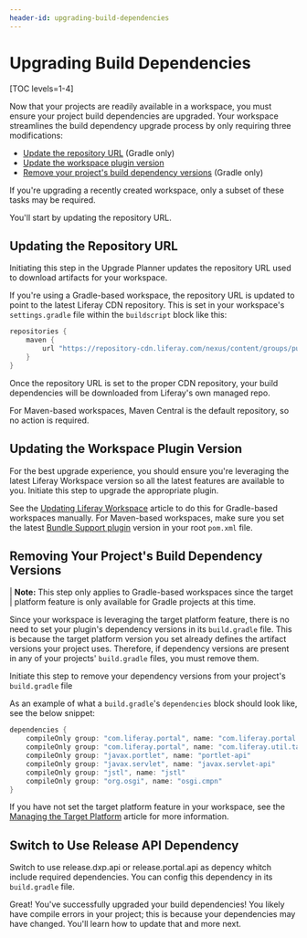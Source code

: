```yaml
---
header-id: upgrading-build-dependencies
---
```


# Upgrading Build Dependencies

[TOC levels=1-4]

Now that your projects are readily available in a workspace, you must ensure
your project build dependencies are upgraded. Your workspace streamlines the
build dependency upgrade process by only requiring three modifications:

- [Update the repository URL](#updating-the-repository-url) (Gradle only)
- [Update the workspace plugin version](#updating-the-workspace-plugin-version)
- [Remove your project's build dependency versions](#removing-your-projects-build-dependency-versions)
  (Gradle only)

If you're upgrading a recently created workspace, only a subset of these tasks
may be required.

You'll start by updating the repository URL.

## Updating the Repository URL

Initiating this step in the Upgrade Planner updates the repository URL used
to download artifacts for your workspace.

If you're using a Gradle-based workspace, the repository URL is updated to point
to the latest Liferay CDN repository. This is set in your workspace's
`settings.gradle` file within the `buildscript` block like this:

```groovy
repositories {
    maven {
        url "https://repository-cdn.liferay.com/nexus/content/groups/public"
    }
}
```

Once the repository URL is set to the proper CDN repository, your build
dependencies will be downloaded from Liferay's own managed repo.

For Maven-based workspaces, Maven Central is the default repository, so no
action is required.

## Updating the Workspace Plugin Version

For the best upgrade experience, you should ensure you're leveraging the latest
Liferay Workspace version so all the latest features are available to you.
Initiate this step to upgrade the appropriate plugin.

See the
[Updating Liferay Workspace](/docs/7-2/reference/-/knowledge_base/r/updating-liferay-workspace)
article to do this for Gradle-based workspaces manually. For Maven-based
workspaces, make sure you set the latest
[Bundle Support plugin](/docs/7-2/reference/-/knowledge_base/r/bundle-support-plugin)
version in your root `pom.xml` file.

## Removing Your Project's Build Dependency Versions

| **Note:** This step only applies to Gradle-based workspaces since the target
| platform feature is only available for Gradle projects at this time.

Since your workspace is leveraging the target platform feature, there is no need
to set your plugin's dependency versions in its `build.gradle` file. This is
because the target platform version you set already defines the artifact
versions your project uses. Therefore, if dependency versions are present in
any of your projects' `build.gradle` files, you must remove them.

Initiate this step to remove your dependency versions from your project's
`build.gradle` file

As an example of what a `build.gradle`'s `dependencies` block should look like,
see the below snippet:

```groovy
dependencies {
    compileOnly group: "com.liferay.portal", name: "com.liferay.portal.kernel"
    compileOnly group: "com.liferay.portal", name: "com.liferay.util.taglib"
    compileOnly group: "javax.portlet", name: "portlet-api"
    compileOnly group: "javax.servlet", name: "javax.servlet-api"
    compileOnly group: "jstl", name: "jstl"
    compileOnly group: "org.osgi", name: "osgi.cmpn"
}
```

If you have not set the target platform feature in your workspace, see the
[Managing the Target Platform](/docs/7-2/reference/-/knowledge_base/r/managing-the-target-platform)
article for more information.

## Switch to Use Release API Dependency

Switch to use release.dxp.api or release.portal.api as depency whitch include required dependencies.
You can config this dependency in its `build.gradle` file.

Great! You've successfully upgraded your build dependencies! You likely have
compile errors in your project; this is because your dependencies may have
changed. You'll learn how to update that and more next.
